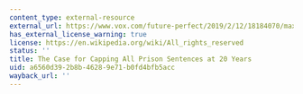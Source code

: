 ```yaml
---
content_type: external-resource
external_url: https://www.vox.com/future-perfect/2019/2/12/18184070/maximum-prison-sentence-cap-mass-incarceration
has_external_license_warning: true
license: https://en.wikipedia.org/wiki/All_rights_reserved
status: ''
title: The Case for Capping All Prison Sentences at 20 Years
uid: a6560d39-2b8b-4628-9e71-b0fd4bfb5acc
wayback_url: ''
---
```

